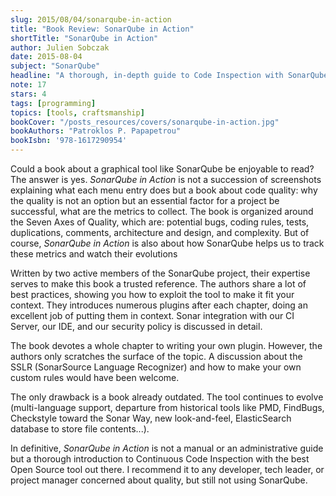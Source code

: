 ```yaml
---
slug: 2015/08/04/sonarqube-in-action
title: "Book Review: SonarQube in Action"
shortTitle: "SonarQube in Action"
author: Julien Sobczak
date: 2015-08-04
subject: "SonarQube"
headline: "A thorough, in-depth guide to Code Inspection with SonarQube"
note: 17
stars: 4
tags: [programming]
topics: [tools, craftsmanship]
bookCover: "/posts_resources/covers/sonarqube-in-action.jpg"
bookAuthors: "Patroklos P. Papapetrou"
bookIsbn: '978-1617290954'
---
```



Could a book about a graphical tool like SonarQube be enjoyable to read? The answer is yes. *SonarQube in Action* is not a succession of screenshots explaining what each menu entry does but a book about code quality: why the quality is not an option but an essential factor for a project be successful, what are the metrics to collect. The book is organized around the Seven Axes of Quality, which are: potential bugs, coding rules, tests, duplications, comments, architecture and design, and complexity. But of course, *SonarQube in Action* is also about how SonarQube helps us to track these metrics and watch their evolutions

Written by two active members of the SonarQube project, their expertise serves to make this book a trusted reference. The authors share a lot of best practices, showing you how to exploit the tool to make it fit your context. They introduces numerous plugins after each chapter, doing an excellent job of putting them in context. Sonar integration with our CI Server, our IDE, and our security policy is discussed in detail.

The book devotes a whole chapter to writing your own plugin. However, the authors only scratches the surface of the topic. A discussion about the SSLR (SonarSource Language Recognizer) and how to make your own custom rules would have been welcome.

The only drawback is a book already outdated. The tool continues to evolve (multi-language support, departure from historical tools like PMD, FindBugs, Checkstyle toward the Sonar Way, new look-and-feel, ElasticSearch database to store file contents...).

In definitive, *SonarQube in Action* is not a manual or an administrative guide but a thorough introduction to Continuous Code Inspection with the best Open Source tool out there. I recommend it to any developer, tech leader, or project manager concerned about quality, but still not using SonarQube.

